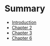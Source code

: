 # Summary

* [Introduction](README.md)
* [Chapter 2](chapter1.md)
* [Chapter 3](chapter-3.md)
* [Chapter 6](chapter-6.md)

